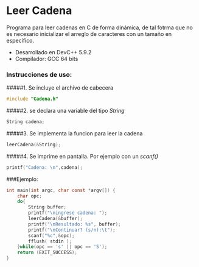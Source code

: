 Leer Cadena
====================
Programa para leer cadenas en C de forma dinámica, de tal fotrma que no es necesario inicializar el arreglo de caracteres con un tamaño en específico.

 - Desarrollado en DevC++ 5.9.2
 - Compilador: GCC 64 bits


### Instrucciones de uso:

#####1. Se incluye el archivo de cabecera
~~~c
#include "Cadena.h"
~~~
#####2. se declara una variable del tipo *String*
~~~c
String cadena;
~~~
#####3. Se implementa la funcion para leer la cadena
~~~c
leerCadena(&String);
~~~
#####4. Se imprime en pantalla. Por ejemplo con un *scanf()*
~~~c
printf("Cadena: \n",cadena);
~~~
###Ejemplo:
~~~c
int main(int argc, char const *argv[]) {
    char opc;
    do{
        String buffer;
        printf("\ningrese cadena: ");
        leerCadena(&buffer);
        printf("\nResultado: %s", buffer);
        printf("\nContinuar? (s/n):\t");
        scanf("%c",&opc);
        fflush( stdin );
    }while(opc == 's' || opc == 'S');
    return (EXIT_SUCCESS);
}
~~~
